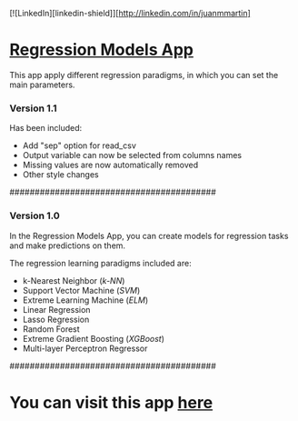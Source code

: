 [![LinkedIn][linkedin-shield]][http://linkedin.com/in/juanmmartin]

# [Regression Models App](https://share.streamlit.io/juanmartinsantos/regressionmodelsapp/main/app.py)

This app apply different regression paradigms, in which you can set the main parameters.

### Version 1.1

Has been included:

- Add "sep" option for read_csv
- Output variable can now be selected from columns names
- Missing values are now automatically removed
- Other style changes

#########################################

### Version 1.0

In the Regression Models App, you can create models for regression tasks and make predictions on them.

The regression learning paradigms included are:

- k-Nearest Neighbor (*k-NN*)
- Support Vector Machine (*SVM*)
- Extreme Learning Machine (*ELM*)
- Linear Regression
- Lasso Regression
- Random Forest
- Extreme Gradient Boosting (*XGBoost*)
- Multi-layer Perceptron Regressor

#########################################
# You can visit this app [here](https://share.streamlit.io/juanmartinsantos/regressionmodelsapp/main/app.py)
